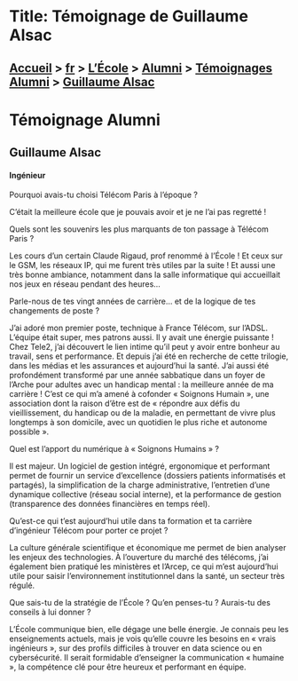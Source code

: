 # Title: Témoignage de Guillaume Alsac

## [Accueil](https://www.telecom-paris.fr "https://www.telecom-paris.fr") > [fr](https://www.telecom-paris.fr/fr "fr") > [L’École](https://www.telecom-paris.fr/fr/ecole "L’École") > [Alumni](https://www.telecom-paris.fr/fr/ecole/alumni "Alumni") > [Témoignages Alumni](https://www.telecom-paris.fr/fr/ecole/alumni/portraits "Témoignages Alumni") > [Guillaume Alsac](https://www.telecom-paris.fr/fr/ecole/alumni/portraits/guillaume-alsac)

[](https://www.telecom-paris.fr/fr/accueil)

# Témoignage Alumni

## Guillaume Alsac

#### Ingénieur

Pourquoi avais-tu choisi Télécom Paris à l’époque ?

C’était la meilleure école que je pouvais avoir et je ne l’ai pas regretté !

Quels sont les souvenirs les plus marquants de ton passage à Télécom Paris ?

Les cours d’un certain Claude Rigaud, prof renommé à l’École ! Et ceux sur le
GSM, les réseaux IP, qui me furent très utiles par la suite ! Et aussi une
très bonne ambiance, notamment dans la salle informatique qui accueillait nos
jeux en réseau pendant des heures…

Parle-nous de tes vingt années de carrière… et de la logique de tes
changements de poste ?

J’ai adoré mon premier poste, technique à France Télécom, sur l’ADSL. L’équipe
était super, mes patrons aussi. Il y avait une énergie puissante ! Chez Tele2,
j’ai découvert le lien intime qu’il peut y avoir entre bonheur au travail,
sens et performance. Et depuis j’ai été en recherche de cette trilogie, dans
les médias et les assurances et aujourd’hui la santé. J’ai aussi été
profondément transformé par une année sabbatique dans un foyer de l’Arche pour
adultes avec un handicap mental : la meilleure année de ma carrière ! C’est ce
qui m’a amené à cofonder « Soignons Humain », une association dont la raison
d’être est de « répondre aux défis du vieillissement, du handicap ou de la
maladie, en permettant de vivre plus longtemps à son domicile, avec un
quotidien le plus riche et autonome possible ».

Quel est l’apport du numérique à « Soignons Humains » ?

Il est majeur. Un logiciel de gestion intégré, ergonomique et performant
permet de fournir un service d’excellence (dossiers patients informatisés et
partagés), la simplification de la charge administrative, l’entretien d’une
dynamique collective (réseau social interne), et la performance de gestion
(transparence des données financières en temps réel).

Qu’est-ce qui t’est aujourd’hui utile dans ta formation et ta carrière
d’ingénieur Télécom pour porter ce projet ?

La culture générale scientifique et économique me permet de bien analyser les
enjeux des technologies. À l’ouverture du marché des télécoms, j’ai également
bien pratiqué les ministères et l’Arcep, ce qui m’est aujourd’hui utile pour
saisir l’environnement institutionnel dans la santé, un secteur très régulé.

Que sais-tu de la stratégie de l’École ? Qu’en penses-tu ? Aurais-tu des
conseils à lui donner ?

L’École communique bien, elle dégage une belle énergie. Je connais peu les
enseignements actuels, mais je vois qu’elle couvre les besoins en « vrais
ingénieurs », sur des profils difficiles à trouver en data science ou en
cybersécurité. Il serait formidable d’enseigner la communication « humaine »,
la compétence clé pour être heureux et performant en équipe.

